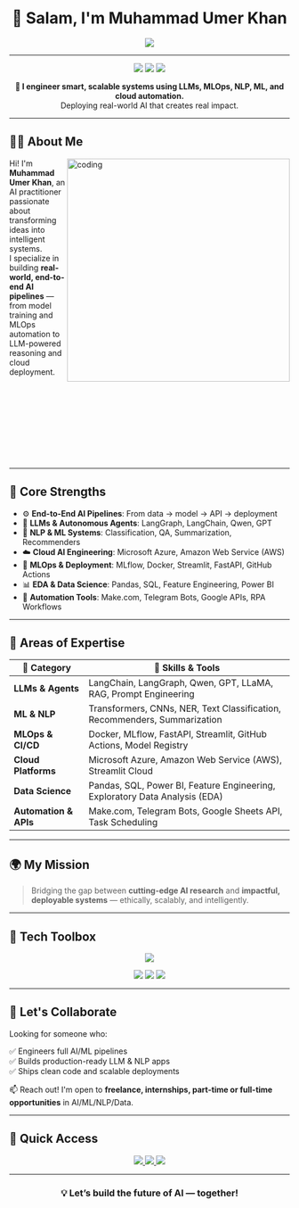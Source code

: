 <!-- MuhammadUmerKhan/MuhammadUmerKhan README.md -->

<h1 align="center">👋 Salam, I'm Muhammad Umer Khan</h1>

<p align="center">
  <img src="https://readme-typing-svg.herokuapp.com?font=Fira+Code&size=25&pause=500&center=true&vCenter=true&color=00EFFF&width=1000&height=50&lines=AI+%7C+ML+%7C+NLP+%7C+LLMs+%7C+MLOps+%7C+Cloud+%7C+Automation;Building+End-to-End+AI+Solutions+that+Scale+%F0%9F%94%A5;From+Research+to+Production+Deployment" />
</p>

---

<p align="center">
  <img src="https://img.shields.io/badge/AI%20Engineer-ML%2C%20LLMs%2C%20NLP%2C%20MLOps-blue?style=flat-square" />
  <img src="https://img.shields.io/badge/Cloud-AWS%20%7C%20Azure-0abde3?style=flat-square" />
  <img src="https://img.shields.io/badge/Open%20to-Remote%20%7C%20Hybrid%20%7C%20Collabs-success?style=flat-square" />
</p>

<p align="center"><strong>🔧 I engineer smart, scalable systems using LLMs, MLOps, NLP, ML, and cloud automation.</strong><br/>
Deploying real-world AI that creates real impact.</p>

---

## 👨‍💼 About Me

<img align="right" alt="coding" width="400" src="https://media.giphy.com/media/qgQUggAC3Pfv687qPC/giphy.gif" />

Hi! I'm **Muhammad Umer Khan**, an AI practitioner passionate about transforming ideas into intelligent systems.  
I specialize in building **real-world, end-to-end AI pipelines** — from model training and MLOps automation to LLM-powered reasoning and cloud deployment.

<br><br><br><br><br><br><br><br>

---

## 🚀 Core Strengths

- ⚙️ **End-to-End AI Pipelines**: From data → model → API → deployment  
- 🧠 **LLMs & Autonomous Agents**: LangGraph, LangChain, Qwen, GPT  
- 🤖 **NLP & ML Systems**: Classification, QA, Summarization, Recommenders  
- ☁️ **Cloud AI Engineering**: Microsoft Azure, Amazon Web Service (AWS)
- 🔁 **MLOps & Deployment**: MLflow, Docker, Streamlit, FastAPI, GitHub Actions  
- 📊 **EDA & Data Science**: Pandas, SQL, Feature Engineering, Power BI  
- 🔧 **Automation Tools**: Make.com, Telegram Bots, Google APIs, RPA Workflows

---

## 🧠 Areas of Expertise

| 🌟 Category         | 🔧 Skills & Tools                                                                 |
|---------------------|----------------------------------------------------------------------------------|
| **LLMs & Agents**   | LangChain, LangGraph, Qwen, GPT, LLaMA, RAG, Prompt Engineering                 |
| **ML & NLP**        | Transformers, CNNs, NER, Text Classification, Recommenders, Summarization       |
| **MLOps & CI/CD**   | Docker, MLflow, FastAPI, Streamlit, GitHub Actions, Model Registry              |
| **Cloud Platforms** | Microsoft Azure, Amazon Web Service (AWS), Streamlit Cloud      |
| **Data Science**    | Pandas, SQL, Power BI, Feature Engineering, Exploratory Data Analysis (EDA)     |
| **Automation & APIs** | Make.com, Telegram Bots, Google Sheets API, Task Scheduling                     |

---

## 🌍 My Mission

> Bridging the gap between **cutting-edge AI research** and **impactful, deployable systems** — ethically, scalably, and intelligently.

---

## 🧰 Tech Toolbox

<p align="center">
  <img src="https://skillicons.dev/icons?i=python,pytorch,tensorflow,fastapi,streamlit,docker,git,github,mysql,postgresql,vscode,jupyter,linux,aws,azure" />
</p>

<p align="center">
  <img src="https://img.shields.io/badge/LLMs-GPT%20%7C%20Qwen%20%7C%20LLaMA4-informational?style=flat-square" />
  <img src="https://img.shields.io/badge/Cloud-AWS%20%7C%20Azure%20ML%20%7C%20Streamlit%20Cloud-blue?style=flat-square" />
  <img src="https://img.shields.io/badge/Deployment-HuggingFace%20%7C%20Vercel%20%7C%20Docker-lightgrey?style=flat-square" />
</p>

---

## 💬 Let's Collaborate

Looking for someone who:

✅ Engineers full AI/ML pipelines  
✅ Builds production-ready LLM & NLP apps  
✅ Ships clean code and scalable deployments

📫 Reach out! I'm open to **freelance, internships, part-time or full-time opportunities** in AI/ML/NLP/Data.

---

## 📎 Quick Access

<p align="center">
  <a href="https://www.linkedin.com/in/muhammad-umer-khan-61729b260/" target="_blank">
    <img src="https://img.shields.io/badge/LinkedIn-0A66C2?style=for-the-badge&logo=linkedin&logoColor=white" />
  </a>
  <a href="https://portfolio-sigma-mocha-67.vercel.app/" target="_blank">
    <img src="https://img.shields.io/badge/Portfolio-111827?style=for-the-badge&logo=google-chrome&logoColor=white" />
  </a>
  <a href="https://drive.google.com/uc?export=download&id=1CH54T2Gp9fKgZqTMdLD7oUYpVVnKvvjV" target="_blank">
    <img src="https://img.shields.io/badge/Resume-FF6B6B?style=for-the-badge&logo=adobeacrobatreader&logoColor=white" />
  </a>
</p>

---

<h3 align="center">💡 Let’s build the future of AI — together!</h3>
